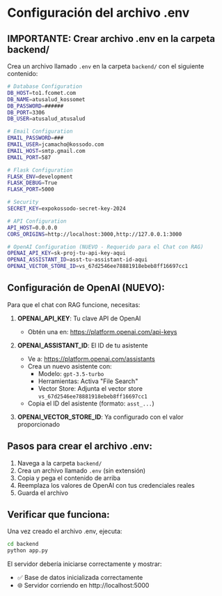 # Configuración del archivo .env

## **IMPORTANTE**: Crear archivo .env en la carpeta backend/

Crea un archivo llamado `.env` en la carpeta `backend/` con el siguiente contenido:

```bash
# Database Configuration
DB_HOST=to1.fcomet.com
DB_NAME=atusalud_kossomet
DB_PASSWORD=######
DB_PORT=3306
DB_USER=atusalud_atusalud

# Email Configuration
EMAIL_PASSWORD=###
EMAIL_USER=jcamacho@kossodo.com
EMAIL_HOST=smtp.gmail.com
EMAIL_PORT=587

# Flask Configuration
FLASK_ENV=development
FLASK_DEBUG=True
FLASK_PORT=5000

# Security
SECRET_KEY=expokossodo-secret-key-2024

# API Configuration
API_HOST=0.0.0.0
CORS_ORIGINS=http://localhost:3000,http://127.0.0.1:3000

# OpenAI Configuration (NUEVO - Requerido para el Chat con RAG)
OPENAI_API_KEY=sk-proj-tu-api-key-aqui
OPENAI_ASSISTANT_ID=asst-tu-assistant-id-aqui
OPENAI_VECTOR_STORE_ID=vs_67d2546ee78881918ebeb8ff16697cc1
```

## **Configuración de OpenAI (NUEVO):**

Para que el chat con RAG funcione, necesitas:

1. **OPENAI_API_KEY**: Tu clave API de OpenAI
   - Obtén una en: https://platform.openai.com/api-keys

2. **OPENAI_ASSISTANT_ID**: El ID de tu asistente
   - Ve a: https://platform.openai.com/assistants
   - Crea un nuevo asistente con:
     - Modelo: `gpt-3.5-turbo`
     - Herramientas: Activa "File Search"
     - Vector Store: Adjunta el vector store `vs_67d2546ee78881918ebeb8ff16697cc1`
   - Copia el ID del asistente (formato: `asst_...`)

3. **OPENAI_VECTOR_STORE_ID**: Ya configurado con el valor proporcionado

## **Pasos para crear el archivo .env:**

1. Navega a la carpeta `backend/`
2. Crea un archivo llamado `.env` (sin extensión)
3. Copia y pega el contenido de arriba
4. Reemplaza los valores de OpenAI con tus credenciales reales
5. Guarda el archivo

## **Verificar que funciona:**

Una vez creado el archivo .env, ejecuta:
```bash
cd backend
python app.py
```

El servidor debería iniciarse correctamente y mostrar:
- ✅ Base de datos inicializada correctamente
- 🌐 Servidor corriendo en http://localhost:5000 